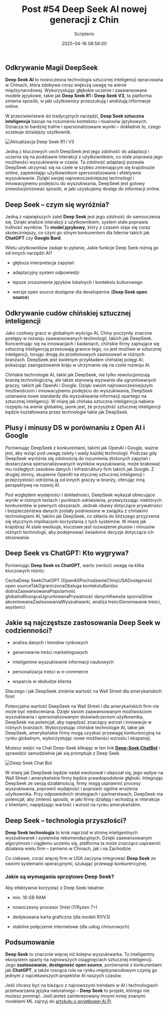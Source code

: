 ﻿---
title: "Post #54 Deep Seek AI nowej generacji z Chin"
date: 2025-04-16 08:56:00
author: Scripterix
slug: deep-seek-pl
post_id: 859
categories:
  - "AI"
  - "Wyzwanie"
tags:
  - "artificial-intelligence"
  - "artificial-intelligence-opengateweb"
original_url: "https://opengateweb.com/posts/deep-seek-pl/"
---

## **Odkrywanie Magii DeepSeek**

**Deep Seek AI** to nowoczesna technologia sztucznej inteligencji opracowana w Chinach, która zdobywa coraz większą uwagę na arenie międzynarodowej. Wykorzystując głębokie uczenie i zaawansowane modele językowe, takie jak **Deep Seek R1** i **Deep Seek V3**, ta platforma zmienia sposób, w jaki użytkownicy przeszukują i analizują informacje online.

W przeciwieństwie do tradycyjnych narzędzi, **Deep Seek sztuczna inteligencja** bazuje na rozumieniu kontekstu i niuansów językowych. Oznacza to bardziej trafne i spersonalizowane wyniki – dokładnie to, czego oczekuje dzisiejszy użytkownik.

![Aktualizacja Deep Seek R1 i V3](https://opengateweb.com/wp-content/uploads/2025/04/Aktualizacja-modelu-DeepSeek-V3-1340x638.png)

Jedną z kluczowych cech DeepSeek jest jego zdolność do adaptacji i uczenia się na podstawie interakcji z użytkownikiem, co stale poprawia jego możliwości wyszukiwania w czasie. Ta zdolność adaptacji pozwala DeepSeek utrzymać się na czele w szybko zmieniającym się krajobrazie online, zapewniając użytkownikom spersonalizowane i efektywne wyszukiwanie. Dzięki swojej najnowocześniejszej technologii i innowacyjnemu podejściu do wyszukiwania, DeepSeek jest gotowy zrewolucjonizować sposób, w jaki uzyskujemy dostęp do informacji online.

## **Deep Seek – czym się wyróżnia?**

Jedną z największych zalet **Deep Seek** jest jego zdolność do samouczenia się. Dzięki analizie interakcji z użytkownikiem, system stale poprawia trafność wyników. To **model językowy**, który z czasem staje się coraz skuteczniejszy, co czyni go silnym konkurentem dla liderów takich jak **ChatGPT** czy **Google Bard**.

Wielu użytkowników zadaje to pytanie, Jakie funkcje Deep Seek różnią go od innych narzędzi AI?

- głębsza interpretacja zapytań

- adaptacyjny system odpowiedzi

- lepsze zrozumienie języków lokalnych i kontekstu kulturowego

- wersje open source dostępne dla developerów (**Deep Seek open source**)

## **Odkrywanie cudów chińskiej sztucznej inteligencji**

Jako czołowy gracz w globalnym wyścigu AI, Chiny poczyniły znaczne postępy w rozwoju zaawansowanych technologii, takich jak DeepSeek. Koncentrując się na innowacjach i badaniach, chińskie firmy zajmujące się sztuczną inteligencją przesuwają granice tego, co jest możliwe w sztucznej inteligencji, torując drogę do przełomowych zastosowań w różnych branżach. DeepSeek jest świetnym przykładem chińskiej potęgi AI, pokazując zaangażowanie kraju w utrzymanie się na czele rozwoju AI.

Chińskie technologie AI, takie jak DeepSeek, nie tylko rewolucjonizują branżę technologiczną, ale także stanowią wyzwanie dla ugruntowanych graczy, takich jak OpenAI i Google. Dzięki swoim najnowocześniejszym możliwościom i innowacyjnemu podejściu do wyszukiwania, DeepSeek ustanawia nowe standardy dla wyszukiwania informacji opartego na sztucznej inteligencji. W miarę jak chińska sztuczna inteligencja nabiera rozpędu na arenie globalnej, jasne jest, że przyszłość sztucznej inteligencji będzie kształtowana przez technologie takie jak DeepSeek.

## **Plusy i minusy DS w porównaniu z Open AI i Google**

Porównując DeepSeek z konkurentami, takimi jak OpenAI i Google, ważne jest, aby wziąć pod uwagę zalety i wady każdej technologii. Podczas gdy DeepSeek wyróżnia się zdolnością do rozumienia złożonych zapytań i dostarczania spersonalizowanych wyników wyszukiwania, może brakować mu rozległych zasobów danych i infrastruktury firm takich jak Google. Z drugiej strony, skupienie OpenAI na etycznej sztucznej inteligencji i przejrzystości odróżnia ją od innych graczy w branży, oferując inną perspektywę na rozwój AI.

Pod względem wydajności i dokładności, DeepSeek wykazał obiecujące wyniki w różnych testach i punktach odniesienia, przewyższając niektórych konkurentów w pewnych obszarach. Jednak obawy dotyczące prywatności i bezpieczeństwa danych zostały podniesione w związku z chińskimi technologiami AI, takimi jak DeepSeek, co skłania do bliższego przyjrzenia się etycznym implikacjom korzystania z tych systemów. W miarę jak krajobraz AI stale ewoluuje, kluczowe jest rozważenie plusów i minusów różnych technologii, aby podejmować świadome decyzje dotyczące ich stosowania.

## **Deep Seek vs ChatGPT: Kto wygrywa?**

Porównując **Deep Seek vs ChatGPT**, warto zwrócić uwagę na kilka kluczowych różnic:

CechaDeep SeekChatGPT (OpenAI)PochodzenieChinyUSADostępność open sourceTakOgraniczonaObsługa kontekstuBardzo dobraZaawansowanaPopularność globalnaRosnącaUgruntowanaPrywatność danychKwestia spornaSilnie akcentowanaZastosowaniaWyszukiwarki, analiza treściGenerowanie treści, asystenci

## **Jakie są najczęstsze zastosowania Deep Seek w codzienności?**

- analiza danych i trendów rynkowych

- generowanie treści marketingowych

- inteligentne wyszukiwanie informacji naukowych

- personalizacja treści w e-commerce

- wsparcie w obsłudze klienta

Dlaczego i jak DeepSeek zmienia wartość na Wall Street dla amerykańskich firm!

Potencjalna wartość DeepSeek na Wall Street i dla amerykańskich firm nie może być niedoceniana. Dzięki swoim zaawansowanym możliwościom wyszukiwania i spersonalizowanym doświadczeniom użytkownika, DeepSeek ma potencjał, aby napędzać znaczący wzrost i innowacje w różnych branżach. Wykorzystując chińskie technologie AI, takie jak DeepSeek, amerykańskie firmy mogą uzyskać przewagę konkurencyjną na rynku globalnym, wykorzystując nowe możliwości wzrostu i ekspansji.

Możesz wejść na Chat Deep-Seek klikając w ten link **[Deep-Seek ChatBot](https://deepseek.com/)** i sprawdzić samodzielnie jak się promptuje z Deep Seek.

![Deep Seek Chat Bot ](https://opengateweb.com/wp-content/uploads/2025/04/interface-deep-seek-617x745.png)

W miarę jak DeepSeek będzie nadal ewoluował i ulepszał się, jego wpływ na Wall Street i amerykańskie firmy będzie prawdopodobnie głęboki. Integrując DeepSeek ze swoją działalnością, firmy mogą usprawnić procesy wyszukiwania, poprawić wydajność i poprawić ogólne wrażenia użytkownika. Przy odpowiednich strategiach i partnerstwach, DeepSeek ma potencjał, aby zmienić sposób, w jaki firmy działają i wchodzą w interakcje z klientami, napędzając wartość i wzrost na rynku amerykańskim.

## **Deep Seek – technologia przyszłości?**

**Deep Seek technologia** to krok naprzód w stronę inteligentnych wyszukiwarek i systemów rekomendacyjnych. Dzięki zaawansowanym algorytmom i ciągłemu uczeniu się, platforma ta może znacząco usprawnić działania wielu firm – zarówno w Chinach, jak i na Zachodzie.

Co ciekawe, coraz więcej firm w USA zaczyna integrować **Deep Seek** ze swoimi systemami operacyjnymi, szukając przewagi konkurencyjnej.

### Jakie są wymagania sprzętowe Deep Seek?

Aby efektywnie korzystać z Deep Seek lokalnie:

- min. 16 GB RAM

- nowoczesny procesor (Intel i7/Ryzen 7+)

- dedykowana karta graficzna (dla modeli R1/V3)

- stabilne połączenie internetowe (dla usług chmurowych)

## **Podsumowanie**

**Deep Seek** to znacznie więcej niż kolejna wyszukiwarka. To inteligentny ekosystem oparty na najnowszych osiągnięciach sztucznej inteligencji. Jego **zastosowanie**, **dostępność open source**, porównanie z konkurentami jak **ChatGPT**, a także rosnąca rola na rynku międzynarodowym czynią go jednym z najciekawszych projektów AI naszych czasów.

Jeśli chcesz być na bieżąco z najnowszymi trendami w AI i technologiach przetwarzania języka naturalnego – **Deep Seek** to projekt, którego nie możesz pominąć. Jeśli jesteś zainteresowany innymi mniej znanymi modelami ML zajrzyj do [artykułu o wyjątkowej AI Pi](https://opengateweb.com/posts/21-post-ai-pi/)
